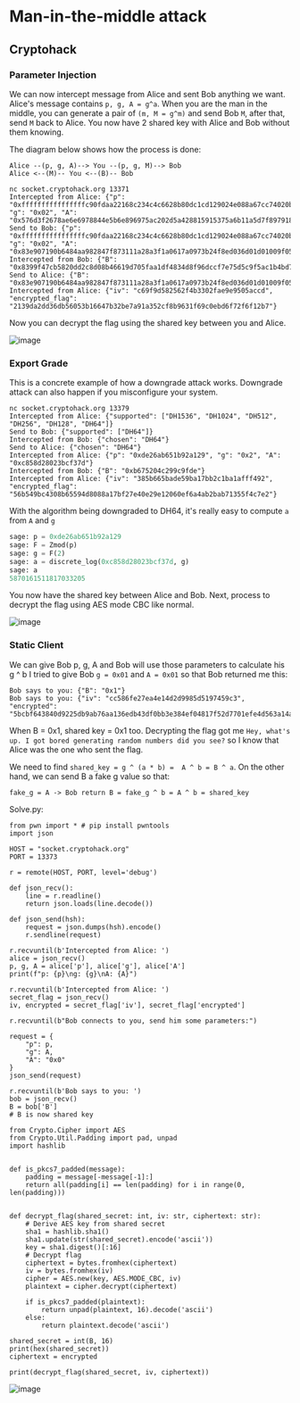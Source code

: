 # Man-in-the-middle attack
## Cryptohack
### Parameter Injection
We can now intercept message from Alice and sent Bob anything we want. Alice's message contains `p, g, A = g^a`. When you are the man in the middle, you can generate a pair of `(m, M = g^m)` and send Bob `M`, after that, send `M` back to Alice. You now have 2 shared key with Alice and Bob without them knowing.

The diagram below shows how the process is done:

```
Alice --(p, g, A)--> You --(p, g, M)--> Bob
Alice <--(M)-- You <--(B)-- Bob
```

```
nc socket.cryptohack.org 13371
Intercepted from Alice: {"p": "0xffffffffffffffffc90fdaa22168c234c4c6628b80dc1cd129024e088a67cc74020bbea63b139b22514a08798e3404ddef9519b3cd3a431b302b0a6df25f14374fe1356d6d51c245e485b576625e7ec6f44c42e9a637ed6b0bff5cb6f406b7edee386bfb5a899fa5ae9f24117c4b1fe649286651ece45b3dc2007cb8a163bf0598da48361c55d39a69163fa8fd24cf5f83655d23dca3ad961c62f356208552bb9ed529077096966d670c354e4abc9804f1746c08ca237327ffffffffffffffff", "g": "0x02", "A": "0x576d3f2678ae6e6978844e5b6e896975ac202d5a428815915375a6b11a5d7f8979185bd8bbd5bae25d0352b676ed0ce029da036213b3db025a95eb9a30eaf85f2a4d947930305e117cda33e2faee04b9379c9538c2db208f96efafac6991eb271423dd17c1226d177b60fe5ed0948480054bafde55ffe81f3429b28c51b0652486da508ff758bab52146a3f33dcbdb4e9e7f3b6630b6ee442e29ee6738595138c66cb463357e13b76ce66a2b76aaf61969f179b2f759c398943b8841fe714ea"}
Send to Bob: {"p": "0xffffffffffffffffc90fdaa22168c234c4c6628b80dc1cd129024e088a67cc74020bbea63b139b22514a08798e3404ddef9519b3cd3a431b302b0a6df25f14374fe1356d6d51c245e485b576625e7ec6f44c42e9a637ed6b0bff5cb6f406b7edee386bfb5a899fa5ae9f24117c4b1fe649286651ece45b3dc2007cb8a163bf0598da48361c55d39a69163fa8fd24cf5f83655d23dca3ad961c62f356208552bb9ed529077096966d670c354e4abc9804f1746c08ca237327ffffffffffffffff", "g": "0x02", "A": "0x83e907190b6484aa982847f873111a28a3f1a0617a0973b24f8ed036d01d01009f050fa636cfe030cdd26f1309465cdea4ebc97d421fa5ebeedda63d948c8b00e81c8e8e63e720ad74bf867139ac2112883928d0441290f9f40e67a44e4447b7f8841f6f573b8b6a85d679bb611d7f026a4c2c904dd4a97a2d0048531f43b78e7c539d9e59149229ed32630506d11f13b42609bb4b8c4644e0f3ede537022ac7de96288c1794746f3f57b25a2668363a4314879c3834a9961ba3800f7de4798d"}
Intercepted from Bob: {"B": "0x8399f47cb5820dd2c8d08b46619d705faa1df4834d8f96dccf7e75d5c9f5ac1b4bd72421a06a0bd25c4201d78df5b718183f3a1e15c0a22ba600256fbd700b7fa7138faec59930922706d5fe3910e9a018d602d45ed771b604c5b38232bc766ef9ab5a0c7eec5991813625453ed429602daf1857d5272faabdafd7e2c7d0a8390b71f3c7f44f2640125e353f9ea0019027c08db2d4cca924faf31a52eb7b7193c1864662ee3653237d8586c7b019af8b711aa609abe093f89f481cbe18d66495"}
Send to Alice: {"B": "0x83e907190b6484aa982847f873111a28a3f1a0617a0973b24f8ed036d01d01009f050fa636cfe030cdd26f1309465cdea4ebc97d421fa5ebeedda63d948c8b00e81c8e8e63e720ad74bf867139ac2112883928d0441290f9f40e67a44e4447b7f8841f6f573b8b6a85d679bb611d7f026a4c2c904dd4a97a2d0048531f43b78e7c539d9e59149229ed32630506d11f13b42609bb4b8c4644e0f3ede537022ac7de96288c1794746f3f57b25a2668363a4314879c3834a9961ba3800f7de4798d"}
Intercepted from Alice: {"iv": "c69f9d582562f4b3302fae9e9505accd", "encrypted_flag": "2139da2dd36db56053b16647b32be7a91a352cf8b9631f69c0ebd6f72f6f12b7"}
```

Now you can decrypt the flag using the shared key between you and Alice.

![image](https://github.com/user-attachments/assets/95221d4c-8594-4a1c-885f-3478625b1202)


### Export Grade
This is a concrete example of how a downgrade attack works. Downgrade attack can also happen if you misconfigure your system.

```
nc socket.cryptohack.org 13379
Intercepted from Alice: {"supported": ["DH1536", "DH1024", "DH512", "DH256", "DH128", "DH64"]}
Send to Bob: {"supported": ["DH64"]}                                                   
Intercepted from Bob: {"chosen": "DH64"}
Send to Alice: {"chosen": "DH64"}
Intercepted from Alice: {"p": "0xde26ab651b92a129", "g": "0x2", "A": "0xc858d28023bcf37d"}
Intercepted from Bob: {"B": "0xb675204c299c9fde"}
Intercepted from Alice: {"iv": "385b665bade59ba17bb2c1ba1afff492", "encrypted_flag": "56b549bc4308b65594d8088a17bf27e40e29e12060ef6a4ab2bab71355f4c7e2"}
```

With the algorithm being downgraded to DH64, it's really easy to compute `a` from `A` and `g`

```python
sage: p = 0xde26ab651b92a129
sage: F = Zmod(p)
sage: g = F(2)
sage: a = discrete_log(0xc858d28023bcf37d, g)
sage: a
5870161511817033205
```

You now have the shared key between Alice and Bob. Next, process to decrypt the flag using AES mode CBC like normal.

![image](https://github.com/user-attachments/assets/43c9409c-8f6e-45ee-9393-f31eb0b7f1ce)

### Static Client
We can give Bob p, g, A and Bob will use those parameters to calculate his g ^ b
I tried to give Bob `g = 0x01` and `A = 0x01` so that Bob returned me this:

```
Bob says to you: {"B": "0x1"}
Bob says to you: {"iv": "cc586fe27ea4e14d2d9985d5197459c3", "encrypted": "5bcbf643840d9225db9ab76aa136edb43df0bb3e384ef04817f52d7701efe4d563a14a166c87781f5f0a2cd87bc1b4752efbbd084acd1f7232717e238f66634a5d4a9f38c1f93f3cbcc314b51517b277"}
```

When B = 0x1, shared key = 0x1 too. Decrypting the flag got me ```Hey, what's up. I got bored generating random numbers did you see?``` so I know that Alice was the one who sent the flag.

We need to find `shared_key = g ^ (a * b) =  A ^ b = B ^ a`. On the other hand, we can send B a fake g value so that:

```
fake_g = A -> Bob return B = fake_g ^ b = A ^ b = shared_key
```

Solve.py:
```
from pwn import * # pip install pwntools
import json

HOST = "socket.cryptohack.org"
PORT = 13373

r = remote(HOST, PORT, level='debug')

def json_recv():
    line = r.readline()
    return json.loads(line.decode())

def json_send(hsh):
    request = json.dumps(hsh).encode()
    r.sendline(request)

r.recvuntil(b'Intercepted from Alice: ')
alice = json_recv()
p, g, A = alice['p'], alice['g'], alice['A']
print(f"p: {p}\ng: {g}\nA: {A}")

r.recvuntil(b'Intercepted from Alice: ')
secret_flag = json_recv()
iv, encrypted = secret_flag['iv'], secret_flag['encrypted']

r.recvuntil(b"Bob connects to you, send him some parameters:")

request = {
    "p": p,
    "g": A,
    "A": "0x0"
}
json_send(request)

r.recvuntil(b'Bob says to you: ')
bob = json_recv()
B = bob['B']
# B is now shared key

from Crypto.Cipher import AES
from Crypto.Util.Padding import pad, unpad
import hashlib


def is_pkcs7_padded(message):
    padding = message[-message[-1]:]
    return all(padding[i] == len(padding) for i in range(0, len(padding)))


def decrypt_flag(shared_secret: int, iv: str, ciphertext: str):
    # Derive AES key from shared secret
    sha1 = hashlib.sha1()
    sha1.update(str(shared_secret).encode('ascii'))
    key = sha1.digest()[:16]
    # Decrypt flag
    ciphertext = bytes.fromhex(ciphertext)
    iv = bytes.fromhex(iv)
    cipher = AES.new(key, AES.MODE_CBC, iv)
    plaintext = cipher.decrypt(ciphertext)

    if is_pkcs7_padded(plaintext):
        return unpad(plaintext, 16).decode('ascii')
    else:
        return plaintext.decode('ascii')

shared_secret = int(B, 16)
print(hex(shared_secret))
ciphertext = encrypted

print(decrypt_flag(shared_secret, iv, ciphertext))
```

![image](https://github.com/user-attachments/assets/47da88f0-574c-4e44-9397-6ed3728d8138)
